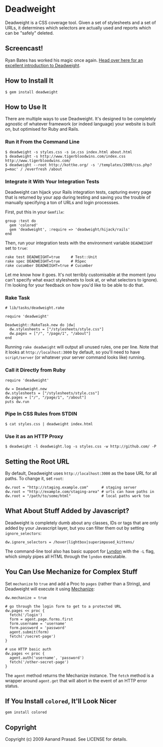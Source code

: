 Deadweight
==========

Deadweight is a CSS coverage tool. Given a set of stylesheets and a set of URLs, it determines which selectors are actually used and reports which can be "safely" deleted.

Screencast!
-----------

Ryan Bates has worked his magic once again. [Head over here for an excellent introduction to Deadweight](http://railscasts.com/episodes/180-finding-unused-css).

How to Install It
-----------------

    $ gem install deadweight

How to Use It
-------------

There are multiple ways to use Deadweight. It's designed to be completely agnostic of whatever framework (or indeed language) your website is built on, but optimised for Ruby and Rails.

### Run it From the Command Line ###

    $ deadweight -s styles.css -s ie.css index.html about.html
    $ deadweight -s http://www.tigerbloodwins.com/index.css http://www.tigerbloodwins.com/
    $ deadweight --root http://kottke.org/ -s '/templates/2009/css.php?p=mac' / /everfresh /about

### Integrate it With Your Integration Tests ###

Deadweight can hijack your Rails integration tests, capturing every page that is returned by your app during testing and saving you the trouble of manually specifying a ton of URLs and login processses.

First, put this in your `Gemfile`:

    group :test do
      gem 'colored'
      gem 'deadweight', :require => 'deadweight/hijack/rails'
    end

Then, run your integration tests with the environment variable `DEADWEIGHT` set to `true`:

    rake test DEADWEIGHT=true     # Test::Unit
    rake spec DEADWEIGHT=true     # RSpec
    rake cucumber DEADWEIGHT=true # Cucumber

Let me know how it goes. It's not terribly customisable at the moment (you can't specify what exact stylesheets to look at, or what selectors to ignore). I'm looking for your feedback on how you'd like to be able to do that.

### Rake Task ###

    # lib/tasks/deadweight.rake
  
    require 'deadweight'
  
    Deadweight::RakeTask.new do |dw|
      dw.stylesheets = ["/stylesheets/style.css"]
      dw.pages = ["/", "/page/1", "/about"]
    end

Running `rake deadweight` will output all unused rules, one per line. Note that it looks at `http://localhost:3000` by default, so you'll need to have `script/server` (or whatever your server command looks like) running.

### Call it Directly from Ruby ###

    require 'deadweight'
  
    dw = Deadweight.new
    dw.stylesheets = ["/stylesheets/style.css"]
    dw.pages = ["/", "/page/1", "/about"]
    puts dw.run

### Pipe In CSS Rules from STDIN ###

    $ cat styles.css | deadweight index.html

### Use it as an HTTP Proxy ###

    $ deadweight -l deadweight.log -s styles.css -w http://github.com/ -P

Setting the Root URL
--------------------

By default, Deadweight uses `http://localhost:3000` as the base URL for all paths. To change it, set `root`:

    dw.root = "http://staging.example.com"      # staging server
    dw.root = "http://example.com/staging-area" # urls can have paths in
    dw.root = "/path/to/some/html"              # local paths work too

What About Stuff Added by Javascript?
-------------------------------------

Deadweight is completely dumb about any classes, IDs or tags that are only added by your Javascript layer, but you can filter them out by setting `ignore_selectors`:

    dw.ignore_selectors = /hover|lightbox|superimposed_kittens/

The command-line tool also has basic support for [Lyndon](http://github.com/defunkt/lyndon) with the `-L` flag, which simply pipes all HTML through the `lyndon` executable.

You Can Use Mechanize for Complex Stuff
---------------------------------------

Set `mechanize` to `true` and add a Proc to `pages` (rather than a String), and Deadweight will execute it using [Mechanize](http://mechanize.rubyforge.org/mechanize):

    dw.mechanize = true

    # go through the login form to get to a protected URL
    dw.pages << proc {
      fetch('/login')
      form = agent.page.forms.first
      form.username = 'username'
      form.password = 'password'
      agent.submit(form)
      fetch('/secret-page')
    }

    # use HTTP basic auth
    dw.pages << proc {
      agent.auth('username', 'password')
      fetch('/other-secret-page')
    }

The `agent` method returns the Mechanize instance. The `fetch` method is a wrapper around `agent.get` that will abort in the event of an HTTP error status.

If You Install `colored`, It'll Look Nicer
-------------------------------------------------

    gem install colored

Copyright
---------

Copyright (c) 2009 Aanand Prasad. See LICENSE for details.
